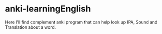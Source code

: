 # anki-learningEnglish
Here I'll find complement anki program that can help look up  IPA, Sound and Translation about a word.
